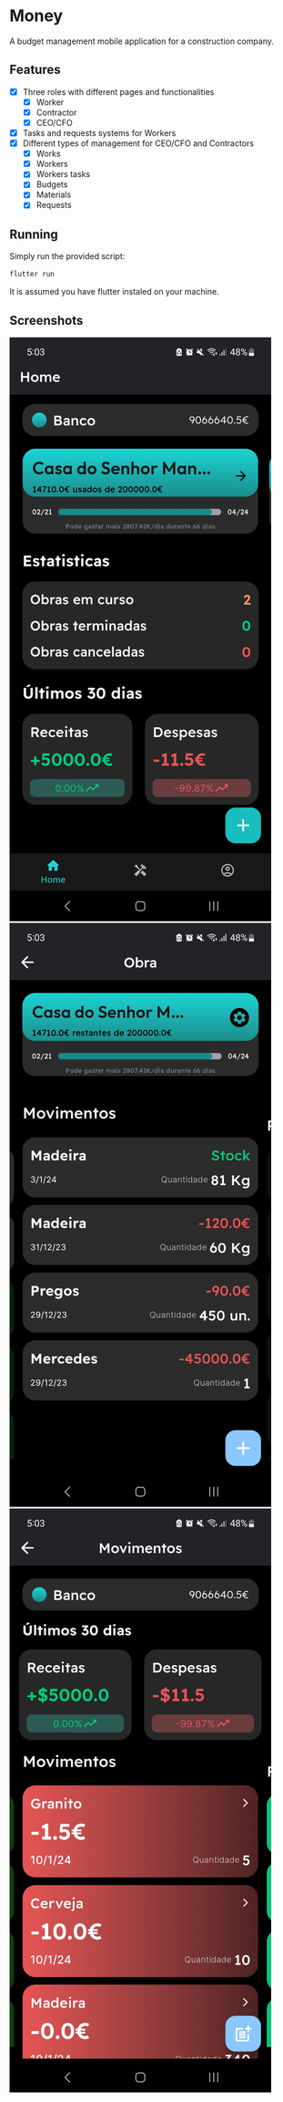 # Money

A budget management mobile application for a construction company.

## Features

- [X] Three roles with different pages and functionalities
  - [X] Worker
  - [X] Contractor
  - [X] CEO/CFO
- [X] Tasks and requests systems for Workers
- [X] Different types of management for CEO/CFO and Contractors
  - [X] Works
  - [X] Workers
  - [X] Workers tasks
  - [X] Budgets
  - [X] Materials
  - [X] Requests

## Running

Simply run the provided script:
```bash
flutter run
```

It is assumed you have flutter instaled on your machine.

## Screenshots
![Home Page](.github/home.jpg)
![Work Page](.github/work.jpg)
![Bank Page](.github/bank.jpg)
